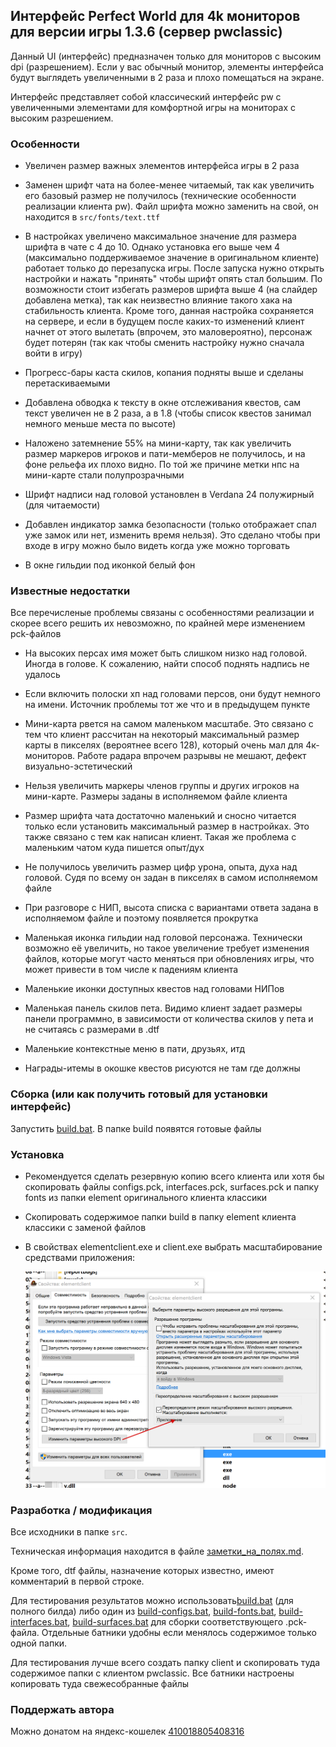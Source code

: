 ## Интерфейс Perfect World для 4k мониторов для версии игры 1.3.6 (сервер pwclassic)

Данный UI (интерфейс) предназначен только для мониторов с высоким dpi (разрешением).
Если у вас обычный монитор, элементы интерфейса будут выглядеть увеличенными в 
2 раза и плохо помещаться на экране.

Интерфейс представляет собой классический интерфейс pw с увеличенными элементами
для комфортной игры на мониторах с высоким разрешением.

### Особенности
    
  * Увеличен размер важных элементов интерфейса игры в 2 раза
      
  * Заменен шрифт чата на более-менее читаемый, так как увеличить его базовый размер
    не получилось (технические особенности реализации клиента pw). Файл шрифта можно
    заменить на свой, он находится в `src/fonts/text.ttf`
      
  * В настройках увеличено максимальное значение для размера шрифта в чате с 4 до 10.
    Однако установка его выше чем 4 (максимально поддерживаемое значение в
    оригинальном клиенте) работает только до перезапуска игры. После запуска нужно
    открыть настройки и нажать "принять" чтобы шрифт опять стал большим. По возможности
    стоит избегать размеров шрифта выше 4 (на слайдер добавлена метка), так как неизвестно
    влияние такого хака на стабильность клиента. Кроме того, данная настройка сохраняется 
    на сервере, и если в будущем после каких-то изменений клиент начнет от этого вылетать
    (впрочем, это маловероятно), персонаж будет потерян (так как чтобы сменить настройку
    нужно сначала войти в игру)

  * Прогресс-бары каста скилов, копания подняты выше и сделаны перетаскиваемыми

  * Добавлена обводка к тексту в окне отслеживания квестов, сам текст увеличен не 
    в 2 раза, а в 1.8 (чтобы список квестов занимал немного меньше места по высоте)
    
  * Наложено затемнение 55% на мини-карту, так как увеличить размер маркеров игроков
    и пати-мемберов не получилось, и на фоне рельефа их плохо видно. По той же причине
    метки нпс на мини-карте стали полупрозрачными
    
  * Шрифт надписи над головой установлен в Verdana 24 полужирный (для читаемости)

  * Добавлен индикатор замка безопасности (только отображает спал уже замок или нет, изменить
    время нельзя). Это сделано чтобы при входе в игру можно было видеть когда уже можно торговать
    
  * В окне гильдии под иконкой белый фон

### Известные недостатки

Все перечисленые проблемы связаны с особенностями реализации и скорее всего решить
их невозможно, по крайней мере изменением pck-файлов

  * На высоких персах имя может быть слишком низко над головой. Иногда в голове.
    К сожалению, найти способ поднять надпись не удалось
    
  * Если включить полоски хп над головами персов, они будут немного на имени.
    Источник проблемы тот же что и в предыдущем пункте

  * Мини-карта рвется на самом маленьком масштабе. Это связано с тем что клиент 
    рассчитан на некоторый максимальный размер карты в пикселях (вероятнее 
    всего 128), который очень мал для 4к-мониторов. Работе радара впрочем
    разрывы не мешают, дефект визуально-эстетический
    
  * Нельзя увеличить маркеры членов группы и других игроков на мини-карте. Размеры
  заданы в исполняемом файле клиента
    
  * Размер шрифта чата достаточно маленький и сносно читается только если установить 
    максимальный размер в настройках. Это также связано с тем как написан клиент. 
    Такая же проблема с маленьким чатом куда пишется опыт/дух
    
  * Не получилось увеличить размер цифр урона, опыта, духа над головой. Судя по всему 
    он задан в пикселях в самом исполняемом файле 
    
  * При разговоре с НИП, высота списка с вариантами ответа задана в исполняемом 
    файле и поэтому появляется прокрутка
    
  * Маленькая иконка гильдии над головой персонажа. Технически возможно её увеличить,
    но такое увеличение требует изменения файлов, которые могут часто меняться
    при обновлениях игры, что может привести в том числе к падениям клиента
    
  * Маленькие иконки доступных квестов над головами НИПов

  * Маленькая панель скилов пета. Видимо клиент задает размеры панели программно,
  в зависимости от количества скилов у пета и не считаясь с размерами в .dtf
    
  * Маленькие контекстные меню в пати, друзьях, итд

  * Награды-итемы в окошке квестов рисуются не там где должны
    
  

### Сборка (или как получить готовый для установки интерфейс)

Запустить [build.bat](build.bat). В папке build появятся готовые файлы

### Установка

  * Рекомендуется сделать резервную копию всего клиента или хотя бы скопировать файлы 
    configs.pck, interfaces.pck, surfaces.pck и папку fonts из папки element оригинального 
    клиента классики
    
  * Скопировать содержимое папки build в папку element клиента классики с заменой файлов

  * В свойствах elementclient.exe и client.exe выбрать масштабирование средствами 
    приложения:
    
    ![screenshot](dpi_instr.png)

### Разработка / модификация

Все исходники в папке `src`.

Техническая информация находится в файле [заметки_на_полях.md](заметки_на_полях.md).

Кроме того, dtf файлы, назначение которых известно, имеют комментарий в первой строке.

Для тестирования результатов можно использовать[build.bat](build.bat) (для 
полного билда) либо один из [build-configs.bat](build-configs.bat), 
[build-fonts.bat](build-fonts.bat), [build-interfaces.bat](build-interfaces.bat), 
[build-surfaces.bat](build-surfaces.bat) для сборки соответствующего .pck-файла.
Отдельные батники удобны если менялось содержимое только одной папки.

Для тестирования лучше всего создать папку client и скопировать туда содержимое 
папки с клиентом pwclassic. Все батники настроены копировать туда свежесобранные 
файлы

### Поддержать автора

Можно донатом на яндекс-кошелек 
[410018805408316](https://yoomoney.ru/to/410018805408316)